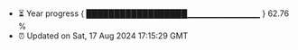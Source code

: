 - ⏳ Year progress { ██████████████████▁▁▁▁▁▁▁▁▁▁▁▁ } 62.76 %
- ⏰ Updated on Sat, 17 Aug 2024 17:15:29 GMT

